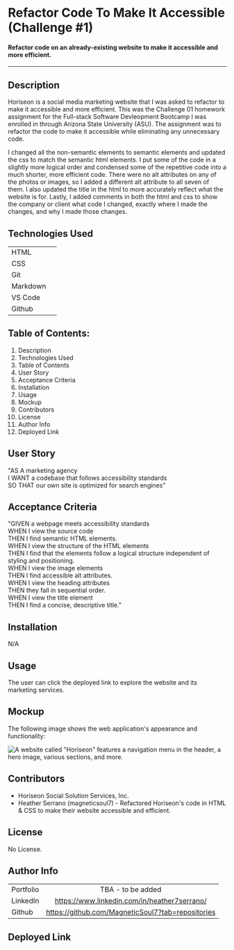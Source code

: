 
# Refactor Code To Make It Accessible (Challenge #1)

#### Refactor code on an already-existing website to make it accessible and more efficient.
--------

## Description

Horiseon is a social media marketing website that I was asked to refactor to make it accessible and more efficient. This was the Challenge 01 homework assignment for the Full-stack Software Devleopment Bootcamp I was enrolled in through Arizona State University (ASU). The assignment was to refactor the code to make it accessible while eliminating any unnecessary code. 

I changed all the non-semantic elements to semantic elements and updated the css to match the semantic html elements. I put some of the code in a slightly more logical order and condensed some of the repetitive code into a much shorter, more efficient code. There were no alt attributes on any of the photos or images, so I added a different alt attribute to all seven of them. I also updated the title in the html to more accurately reflect what the website is for. Lastly, I added comments in both the html and css to show the company or client what code I changed, exactly where I made the changes, and why I made those changes. 

## Technologies Used

|        |  | 
| ------------- |:-------------:| 
| HTML      |  | 
| CSS       |  |   
| Git       |  |   
| Markdown  |  |
| VS Code   |  |   
| Github    |  |   

## Table of Contents: 

1. Description <br>
2. Technologies Used <br>
3. Table of Contents <br>
4. User Story <br>
5. Acceptance Criteria <br>
6. Installation <br>
7. Usage <br>
8. Mockup <br>
9. Contributors <br>
10. License <br>
11. Author Info <br>
12. Deployed Link <br>

## User Story

"AS A marketing agency <br>
I WANT a codebase that follows accessibility standards <br>
SO THAT our own site is optimized for search engines" 

## Acceptance Criteria

"GIVEN a webpage meets accessibility standards <br>
WHEN I view the source code <br>
THEN I find semantic HTML elements. <br>
WHEN I view the structure of the HTML elements <br>
THEN I find that the elements follow a logical structure independent of styling and positioning. <br>
WHEN I view the image elements <br>
THEN I find accessible alt attributes. <br>
WHEN I view the heading attributes <br>
THEN they fall in sequential order. <br>
WHEN I view the title element <br>
THEN I find a concise, descriptive title."

## Installation 

N/A

## Usage

The user can click the deployed link to explore the website and its marketing services.

## Mockup

The following image shows the web application's appearance and functionality:

![A website called "Horiseon" features a navigation menu in the header, a hero image, various sections, and more.](https://static.bc-edx.com/coding/software-dev/01-HTML-Git-CSS/assets/01-html-css-git-homework-demo.png) 

## Contributors

* Horiseon Social Solution Services, Inc. <br>
* Heather Serrano (magneticsoul7) - Refactored Horiseon's code in HTML & CSS to make their website accessible and efficient.

## License

No License.

## Author Info

|        |  | 
| ------------- |:-------------:| 
| Portfolio | TBA - to be added | 
| LinkedIn  | https://www.linkedin.com/in/heather7serrano/ |   
| Github    | https://github.com/MagneticSoul7?tab=repositories |   

## Deployed Link 
